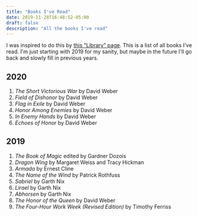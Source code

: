 ```yaml
---
title: "Books I've Read"
date: 2019-11-28T16:48:52-05:00
draft: false
description: "All the books I've read"
---
```

I was inspired to do this by [this "Library" page](http://tilde.town/~dustin/wiki/library). This is a list of all books I've read. I'm just starting with 2019 for my sanity, but maybe in the future I'll go back and slowly fill in previous years.

## 2020

1. _The Short Victorious War_ by David Weber
2. _Field of Dishonor_ by David Weber
3. _Flag in Exile_ by David Weber
4. _Honor Among Enemies_ by David Weber
5. _In Enemy Hands_ by David Weber
6. _Echoes of Honor_ by David Weber

## 2019

1. _The Book of Magic_ edited by Gardner Dozois
2. _Dragon Wing_ by Margaret Weiss and Tracy Hickman
3. _Armada_ by Ernest Cline
4. _The Name of the Wind_ by Patrick Rothfuss
5. _Sabriel_ by Garth Nix
6. _Lirael_ by Garth Nix
7. _Abhorsen_ by Garth Nix
8. _The Honor of the Queen_ by David Weber
9. _The Four-Hour Work Week (Revised Edition)_ by Timothy Ferriss
